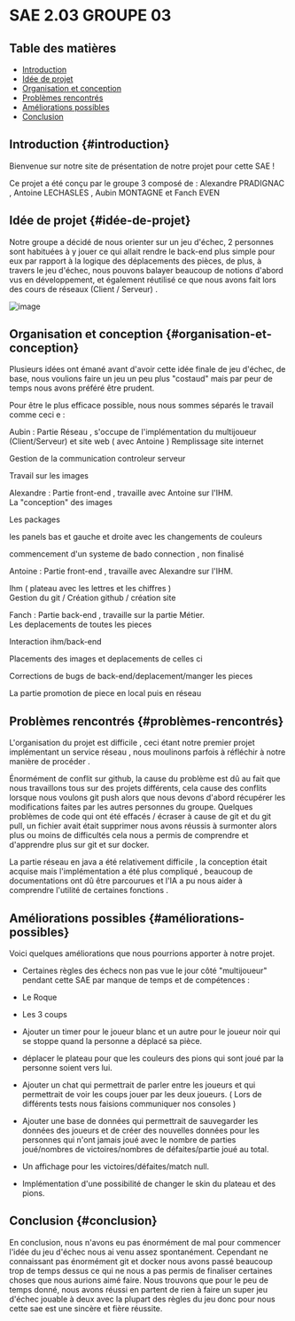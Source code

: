 # SAE 2.03 GROUPE 03

## Table des matières
- [Introduction](#introduction)
- [Idée de projet](#idée-de-projet)
- [Organisation et conception](#organisation-et-conception)
- [Problèmes rencontrés](#problèmes-rencontrés)
- [Améliorations possibles](#améliorations-possibles)
- [Conclusion](#conclusion)

## Introduction {#introduction}
Bienvenue sur notre site de présentation de notre projet pour cette SAE !  

Ce projet a été conçu par le groupe 3 composé de : Alexandre PRADIGNAC , Antoine LECHASLES , Aubin MONTAGNE et Fanch EVEN  


## Idée de projet {#idée-de-projet}
Notre groupe a décidé de nous orienter sur un jeu d'échec, 2 personnes sont habituées à y jouer ce qui allait rendre le back-end plus simple pour eux par rapport à la logique des déplacements des pièces, de plus, à travers le jeu d'échec, nous pouvons balayer beaucoup de notions d'abord vus en développement, et également réutilisé ce que nous avons fait lors des cours de réseaux (Client / Serveur) .  

![image](https://github.com/AlphaSaiiko/docker-sae2.03/assets/150456122/78642b57-b165-447a-84e9-95bd3247291e)



## Organisation et conception {#organisation-et-conception}


Plusieurs idées ont émané avant d'avoir cette idée finale de jeu d'échec, de base, nous voulions faire un jeu un peu plus "costaud" mais par peur de temps nous avons préféré être prudent.  

Pour être le plus efficace possible, nous nous sommes séparés le travail comme ceci e :  


Aubin       : Partie Réseau , s'occupe de l'implémentation du multijoueur (Client/Serveur) et site web ( avec Antoine ) 
Remplissage site internet  

Gestion de la communication controleur serveur  

Travail sur les images  

Alexandre : Partie front-end , travaille avec Antoine sur l'IHM.  
La "conception" des images
  
Les packages

les panels bas et gauche et droite avec les changements de couleurs

commencement d'un systeme de bado connection , non finalisé
   
Antoine    : Partie front-end , travaille avec Alexandre sur l'IHM.  

Ihm ( plateau avec les lettres et les chiffres )  
Gestion du git / Création github  / création site  


Fanch       : Partie back-end  , travaille sur la partie Métier.  
Les deplacements de toutes les pieces  

Interaction ihm/back-end  

Placements des images et deplacements de celles ci  

Corrections de bugs de back-end/deplacement/manger les pieces  

La partie promotion de piece en local puis en réseau  



## Problèmes rencontrés {#problèmes-rencontrés}
L'organisation du projet est difficile , ceci étant notre premier projet implémentant un service réseau , nous moulinons parfois à réfléchir à notre manière de procéder .  

Énormément de conflit sur github, la cause du problème est dû au fait que nous travaillons tous sur des projets différents, cela cause des conflits lorsque nous voulons git push alors que nous devons d'abord récupérer les modifications faites par les autres personnes du groupe. Quelques problèmes de code qui ont été effacés / écraser à cause de git et du git pull, un fichier avait était supprimer nous avons réussis à surmonter alors plus ou moins de difficultés cela nous a permis de comprendre et d'apprendre plus sur git et sur docker. 

La partie réseau en java a été relativement difficile , la conception était acquise mais l'implémentation a été plus compliqué , beaucoup de documentations ont dû être parcourues et l'IA a pu nous aider à comprendre l'utilité de certaines fonctions .



## Améliorations possibles {#améliorations-possibles}
Voici quelques améliorations que nous pourrions apporter à notre projet.  

- Certaines règles des échecs non pas vue le jour côté "multijoueur" pendant cette SAE par manque de temps et de compétences :
- Le Roque
- Les 3 coups

- Ajouter un timer pour le joueur blanc et un autre pour le joueur noir qui se stoppe quand la personne a déplacé sa pièce. 

- déplacer le plateau pour que les couleurs des pions qui sont joué par la personne soient vers lui.
  
- Ajouter un chat qui permettrait de parler entre les joueurs et qui permettrait de voir les coups jouer par les deux joueurs. ( Lors de différents tests nous faisions communiquer nos consoles )

- Ajouter une base de données qui permettrait de sauvegarder les données des joueurs et de créer des nouvelles données pour les personnes qui n'ont jamais joué avec le nombre de parties joué/nombres de victoires/nombres de défaites/partie joué au total.

- Un affichage pour les victoires/défaites/match null.

- Implémentation d'une possibilité de changer le skin du plateau et des pions.


## Conclusion {#conclusion}
En conclusion, nous n'avons eu pas énormément de mal pour commencer l'idée du jeu d'échec nous ai venu assez spontanément. Cependant ne connaissant pas énormément git et docker nous avons passé beaucoup trop de temps dessus ce qui ne nous a pas permis de finaliser certaines choses que nous aurions aimé faire. Nous trouvons que pour le peu de temps donné, nous avons réussi en partent de rien à faire un super jeu d'échec jouable à deux avec la plupart des règles du jeu donc pour nous cette sae est une sincère et fière réussite.    

